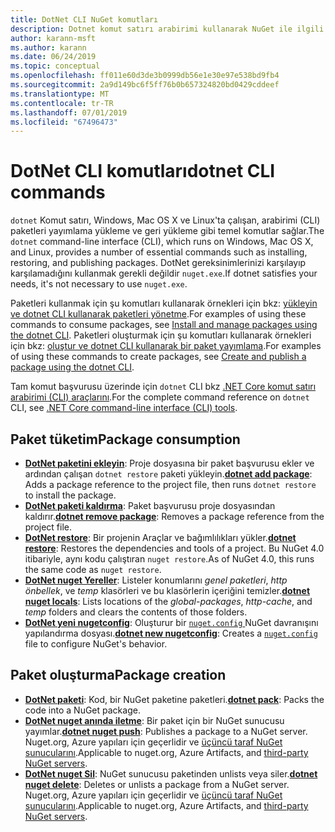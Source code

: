 ```yaml
---
title: DotNet CLI NuGet komutları
description: Dotnet komut satırı arabirimi kullanarak NuGet ile ilgili komutları için kısa bir başvuru.
author: karann-msft
ms.author: karann
ms.date: 06/24/2019
ms.topic: conceptual
ms.openlocfilehash: ff011e60d3de3b0999db56e1e30e97e538bd9fb4
ms.sourcegitcommit: 2a9d149bc6f5ff76b0b657324820bd0429cddeef
ms.translationtype: MT
ms.contentlocale: tr-TR
ms.lasthandoff: 07/01/2019
ms.locfileid: "67496473"
---
```

# <a name="dotnet-cli-commands"></a><span data-ttu-id="b0a7d-103">DotNet CLI komutları</span><span class="sxs-lookup"><span data-stu-id="b0a7d-103">dotnet CLI commands</span></span>

<span data-ttu-id="b0a7d-104">`dotnet` Komut satırı, Windows, Mac OS X ve Linux'ta çalışan, arabirimi (CLI) paketleri yayımlama yükleme ve geri yükleme gibi temel komutlar sağlar.</span><span class="sxs-lookup"><span data-stu-id="b0a7d-104">The `dotnet` command-line interface (CLI), which runs on Windows, Mac OS X, and Linux, provides a number of essential commands such as installing, restoring, and publishing packages.</span></span> <span data-ttu-id="b0a7d-105">DotNet gereksinimlerinizi karşılayıp karşılamadığını kullanmak gerekli değildir `nuget.exe`.</span><span class="sxs-lookup"><span data-stu-id="b0a7d-105">If dotnet satisfies your needs, it's not necessary to use `nuget.exe`.</span></span>

<span data-ttu-id="b0a7d-106">Paketleri kullanmak için şu komutları kullanarak örnekleri için bkz: [yükleyin ve dotnet CLI kullanarak paketleri yönetme](../consume-packages/install-use-packages-dotnet-cli.md).</span><span class="sxs-lookup"><span data-stu-id="b0a7d-106">For examples of using these commands to consume packages, see [Install and manage packages using the dotnet CLI](../consume-packages/install-use-packages-dotnet-cli.md).</span></span> <span data-ttu-id="b0a7d-107">Paketleri oluşturmak için şu komutları kullanarak örnekleri için bkz: [oluştur ve dotnet CLI kullanarak bir paket yayımlama](../quickstart/create-and-publish-a-package-using-the-dotnet-cli.md).</span><span class="sxs-lookup"><span data-stu-id="b0a7d-107">For examples of using these commands to create packages, see [Create and publish a package using the dotnet CLI](../quickstart/create-and-publish-a-package-using-the-dotnet-cli.md).</span></span>

<span data-ttu-id="b0a7d-108">Tam komut başvurusu üzerinde için `dotnet` CLI bkz [.NET Core komut satırı arabirimi (CLI) araçlarını](/dotnet/core/tools/?tabs=netcore2x).</span><span class="sxs-lookup"><span data-stu-id="b0a7d-108">For the complete command reference on `dotnet` CLI, see [.NET Core command-line interface (CLI) tools](/dotnet/core/tools/?tabs=netcore2x).</span></span>

## <a name="package-consumption"></a><span data-ttu-id="b0a7d-109">Paket tüketim</span><span class="sxs-lookup"><span data-stu-id="b0a7d-109">Package consumption</span></span>

- <span data-ttu-id="b0a7d-110">[**DotNet paketini ekleyin**](/dotnet/core/tools/dotnet-add-package): Proje dosyasına bir paket başvurusu ekler ve ardından çalışan `dotnet restore` paketi yükleyin.</span><span class="sxs-lookup"><span data-stu-id="b0a7d-110">[**dotnet add package**](/dotnet/core/tools/dotnet-add-package): Adds a package reference to the project file, then runs `dotnet restore` to install the package.</span></span>
- <span data-ttu-id="b0a7d-111">[**DotNet paketi kaldırma**](/dotnet/core/tools/dotnet-remove-package): Paket başvurusu proje dosyasından kaldırır.</span><span class="sxs-lookup"><span data-stu-id="b0a7d-111">[**dotnet remove package**](/dotnet/core/tools/dotnet-remove-package): Removes a package reference from the project file.</span></span>
- <span data-ttu-id="b0a7d-112">[**DotNet restore**](/dotnet/core/tools/dotnet-restore?tabs=netcore2x): Bir projenin Araçlar ve bağımlılıkları yükler.</span><span class="sxs-lookup"><span data-stu-id="b0a7d-112">[**dotnet restore**](/dotnet/core/tools/dotnet-restore?tabs=netcore2x): Restores the dependencies and tools of a project.</span></span> <span data-ttu-id="b0a7d-113">Bu NuGet 4.0 itibariyle, aynı kodu çalıştıran `nuget restore`.</span><span class="sxs-lookup"><span data-stu-id="b0a7d-113">As of NuGet 4.0, this runs the same code as `nuget restore`.</span></span>
- <span data-ttu-id="b0a7d-114">[**DotNet nuget Yereller**](/dotnet/core/tools/dotnet-nuget-locals): Listeler konumlarını *genel paketleri*, *http önbellek*, ve *temp* klasörleri ve bu klasörlerin içeriğini temizler.</span><span class="sxs-lookup"><span data-stu-id="b0a7d-114">[**dotnet nuget locals**](/dotnet/core/tools/dotnet-nuget-locals): Lists locations of the *global-packages*, *http-cache*, and *temp* folders and clears the contents of those folders.</span></span>
- <span data-ttu-id="b0a7d-115">[**DotNet yeni nugetconfig**](/dotnet/core/tools/dotnet-new): Oluşturur bir [ `nuget.config` ](../reference/nuget-config-file.md) NuGet davranışını yapılandırma dosyası.</span><span class="sxs-lookup"><span data-stu-id="b0a7d-115">[**dotnet new nugetconfig**](/dotnet/core/tools/dotnet-new): Creates a [`nuget.config`](../reference/nuget-config-file.md) file to configure NuGet's behavior.</span></span>

## <a name="package-creation"></a><span data-ttu-id="b0a7d-116">Paket oluşturma</span><span class="sxs-lookup"><span data-stu-id="b0a7d-116">Package creation</span></span>

- <span data-ttu-id="b0a7d-117">[**DotNet paketi**](/dotnet/core/tools/dotnet-pack?tabs=netcore2x): Kod, bir NuGet paketine paketleri.</span><span class="sxs-lookup"><span data-stu-id="b0a7d-117">[**dotnet pack**](/dotnet/core/tools/dotnet-pack?tabs=netcore2x): Packs the code into a NuGet package.</span></span>
- <span data-ttu-id="b0a7d-118">[**DotNet nuget anında iletme**](/dotnet/core/tools/dotnet-nuget-push): Bir paket için bir NuGet sunucusu yayımlar.</span><span class="sxs-lookup"><span data-stu-id="b0a7d-118">[**dotnet nuget push**](/dotnet/core/tools/dotnet-nuget-push): Publishes a package to a NuGet server.</span></span> <span data-ttu-id="b0a7d-119">Nuget.org, Azure yapıları için geçerlidir ve [üçüncü taraf NuGet sunucularını](../hosting-packages/overview.md).</span><span class="sxs-lookup"><span data-stu-id="b0a7d-119">Applicable to nuget.org, Azure Artifacts, and [third-party NuGet servers](../hosting-packages/overview.md).</span></span>
- <span data-ttu-id="b0a7d-120">[**DotNet nuget Sil**](/dotnet/core/tools/dotnet-nuget-delete): NuGet sunucusu paketinden unlists veya siler.</span><span class="sxs-lookup"><span data-stu-id="b0a7d-120">[**dotnet nuget delete**](/dotnet/core/tools/dotnet-nuget-delete): Deletes or unlists a package from a NuGet server.</span></span> <span data-ttu-id="b0a7d-121">Nuget.org, Azure yapıları için geçerlidir ve [üçüncü taraf NuGet sunucularını](../hosting-packages/overview.md).</span><span class="sxs-lookup"><span data-stu-id="b0a7d-121">Applicable to nuget.org, Azure Artifacts, and [third-party NuGet servers](../hosting-packages/overview.md).</span></span>
